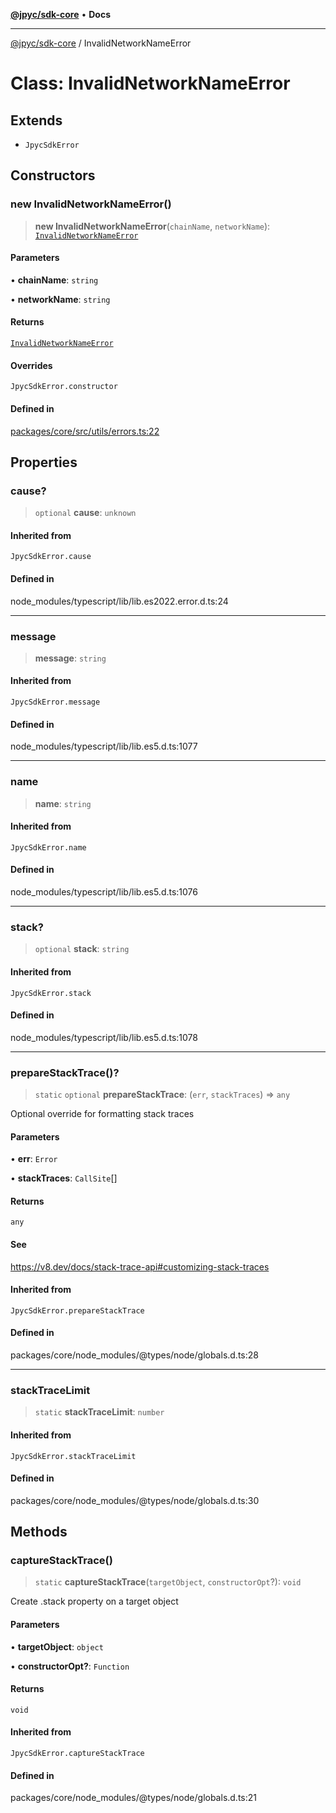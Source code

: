 [**@jpyc/sdk-core**](../README.md) • **Docs**

---

[@jpyc/sdk-core](../globals.md) / InvalidNetworkNameError

# Class: InvalidNetworkNameError

## Extends

- `JpycSdkError`

## Constructors

### new InvalidNetworkNameError()

> **new InvalidNetworkNameError**(`chainName`, `networkName`): [`InvalidNetworkNameError`](InvalidNetworkNameError.md)

#### Parameters

• **chainName**: `string`

• **networkName**: `string`

#### Returns

[`InvalidNetworkNameError`](InvalidNetworkNameError.md)

#### Overrides

`JpycSdkError.constructor`

#### Defined in

[packages/core/src/utils/errors.ts:22](https://github.com/jcam1/sdks/blob/1659b7e6716057ee71757832a574d1003deb70f2/packages/core/src/utils/errors.ts#L22)

## Properties

### cause?

> `optional` **cause**: `unknown`

#### Inherited from

`JpycSdkError.cause`

#### Defined in

node_modules/typescript/lib/lib.es2022.error.d.ts:24

---

### message

> **message**: `string`

#### Inherited from

`JpycSdkError.message`

#### Defined in

node_modules/typescript/lib/lib.es5.d.ts:1077

---

### name

> **name**: `string`

#### Inherited from

`JpycSdkError.name`

#### Defined in

node_modules/typescript/lib/lib.es5.d.ts:1076

---

### stack?

> `optional` **stack**: `string`

#### Inherited from

`JpycSdkError.stack`

#### Defined in

node_modules/typescript/lib/lib.es5.d.ts:1078

---

### prepareStackTrace()?

> `static` `optional` **prepareStackTrace**: (`err`, `stackTraces`) => `any`

Optional override for formatting stack traces

#### Parameters

• **err**: `Error`

• **stackTraces**: `CallSite`[]

#### Returns

`any`

#### See

https://v8.dev/docs/stack-trace-api#customizing-stack-traces

#### Inherited from

`JpycSdkError.prepareStackTrace`

#### Defined in

packages/core/node_modules/@types/node/globals.d.ts:28

---

### stackTraceLimit

> `static` **stackTraceLimit**: `number`

#### Inherited from

`JpycSdkError.stackTraceLimit`

#### Defined in

packages/core/node_modules/@types/node/globals.d.ts:30

## Methods

### captureStackTrace()

> `static` **captureStackTrace**(`targetObject`, `constructorOpt`?): `void`

Create .stack property on a target object

#### Parameters

• **targetObject**: `object`

• **constructorOpt?**: `Function`

#### Returns

`void`

#### Inherited from

`JpycSdkError.captureStackTrace`

#### Defined in

packages/core/node_modules/@types/node/globals.d.ts:21
